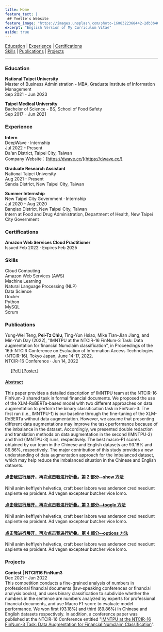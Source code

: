 ```yaml
---
title: Home
feature_text: |
 ## Yvette's Website
feature_image: "https://images.unsplash.com/photo-1608322368442-2db3b4090724?ixlib=rb-1.2.1&ixid=MnwxMjA3fDB8MHxwaG90by1wYWdlfHx8fGVufDB8fHx8&auto=format&fit=crop&w=1040&q=80"
excerpt: "English Version of My Curriculum Vitae"
aside: true
---
```



<!-- https://picsum.photos/1300/400?image=989 -->

<!-- ### Table of contents
>   1. [Education](#education)
>   2. [Experience](#experience)
>   3. [Certifications](#certifications)
>   4. [Skills](#skills)
>   5. [Publications](#publications)
>   6. [Projects](#projects) -->

[Education](#education) | [Experience](#experience) | [Certifications](#certifications)   
[Skills](#skills) | [Publications](#publications) | [Projects](#projects)

---

### Education <a name="education"></a>    
**National Taipei University**   
Master of Business Administration - MBA, Graduate Institute of Information Management   
Sep 2021 - Jun 2023

**Taipei Medical University**   
Bachelor of Science - BS, School of Food Safety   
Sep 2017 - Jun 2021

### Experience <a name="experience"></a>   
**Intern**   
DeepWave · Internship   
Jul 2022 - Present   
Da'an District, Taipei City, Taiwan   
Company Website：[https://dwave.cc/](https://dwave.cc/) 

**Graduate Research Assistant**   
National Taipei University   
Aug 2021 - Present   
Sanxia District, New Taipei City, Taiwan    

**Summer Internship**   
New Taipei City Government · Internship   
Jul 2020 - Aug 2020   
Banqiao District, New Taipei City, Taiwan   
Intern at Food and Drug Administration, Department of Health, New Taipei City Government   

### Certifications <a name="certifications"></a>   
**Amazon Web Services Cloud Practitioner**   
Issued Feb 2022 · Expires Feb 2025   

### Skills <a name="skills"></a>   
Cloud Computing  
Amazon Web Services (AWS)    
Machine Learning    
Natural Language Processing (NLP)   
Data Science   
Docker    
Python    
MySQL    
Scrum

### Publications <a name="publications"></a>   
Yung-Wei Teng, **Pei-Tz Chiu**, Ting-Yun Hsiao, Mike Tian-Jian Jiang, and Min-Yuh Day (2022), "IMNTPU at the NTCIR-16 FinNum-3 Task: Data augmentation for financial Numclaim classification", in Proceedings of the 16th NTCIR Conference on Evaluation of Information Access Technologies (NTCIR-16), Tokyo Japan, June 14-17, 2022. <a name="FinNum3"></a>   
NTCIR-16 Conference · Jun 14, 2022   
<!-- **Abstract**: This paper provides a detailed description of IMNTPU team at the NTCIR-16 FinNum-3 shared task in formal financial documents. We proposed the use of the XLM-RoBERTa-based model with two different approaches on data augmentation to perform the binary classification task in FinNum-3. The first run (i.e., IMNTPU-1) is our baseline through the fine-tuning of the XLM-RoBERTa without data augmentation. However, we assume that presenting different data augmentations may improve the task performance because of the imbalance in the dataset. Accordingly, we presented double redaction and translation methods on data augmentation in the second (IMNTPU-2) and third (IMNTPU-3) runs, respectively. The best macro-F1 scores obtained by our team in the Chinese and English datasets are 93.18% and 89.86%, respectively. The major contribution of this study provides a new understanding of data augmentation approach for the imbalanced dataset, which may help reduce the imbalanced situation in the Chinese and English datasets.    -->
<img src="https://user-images.githubusercontent.com/82231499/173595390-937d8a24-0c1a-4865-a78b-171547e8ea7f.png" width="15" height="15">
<!-- [[Pdf]](https://research.nii.ac.jp/ntcir/workshop/OnlineProceedings16/pdf/ntcir/08-NTCIR16-FINNUM-TengY.pdf)[[Poster]]() -->
<a href="https://research.nii.ac.jp/ntcir/workshop/OnlineProceedings16/pdf/ntcir/08-NTCIR16-FINNUM-TengY.pdf" target="_blank">[Pdf]</a>
<a href="" target="_blank">[Poster]</a>

<!-- {% include button.html text="Abstract" link="https://research.nii.ac.jp/ntcir/workshop/OnlineProceedings16/pdf/ntcir/08-NTCIR16-FINNUM-TengY.pdf" %} -->



<html>
<head>
<!-- 	<link rel="stylesheet" href="https://cdn.staticfile.org/twitter-bootstrap/3.3.7/css/bootstrap.min.css"> -->
	<script src="https://cdn.staticfile.org/jquery/2.1.1/jquery.min.js"></script>
	<script src="https://cdn.staticfile.org/twitter-bootstrap/3.3.7/js/bootstrap.min.js"></script>
</head>
<body>

<div class="panel-group" id="accordion">
	<div class="panel panel-default">
		<div class="panel-heading">
			<h4 class="panel-title">
				<a data-toggle="collapse" data-parent="#accordion" 
				   href="#collapseOne">
					Abstract
				</a>
			</h4>
		</div>
		<div id="collapseOne" class="panel-collapse collapse in">
			<div class="panel-body">
				This paper provides a detailed description of IMNTPU team at the NTCIR-16 FinNum-3 shared task in formal financial documents. We proposed the use of the XLM-RoBERTa-based model with two different approaches on data augmentation to perform the binary classification task in FinNum-3. The first run (i.e., IMNTPU-1) is our baseline through the fine-tuning of the XLM-RoBERTa without data augmentation. However, we assume that presenting different data augmentations may improve the task performance because of the imbalance in the dataset. Accordingly, we presented double redaction and translation methods on data augmentation in the second (IMNTPU-2) and third (IMNTPU-3) runs, respectively. The best macro-F1 scores obtained by our team in the Chinese and English datasets are 93.18% and 89.86%, respectively. The major contribution of this study provides a new understanding of data augmentation approach for the imbalanced dataset, which may help reduce the imbalanced situation in the Chinese and English datasets.
			</div>
		</div>
	</div>
	<div class="panel panel-success">
		<div class="panel-heading">
			<h4 class="panel-title">
				<a data-toggle="collapse" data-parent="#accordion" 
				   href="#collapseTwo">
					点击我进行展开，再次点击我进行折叠。第 2 部分--show 方法
				</a>
			</h4>
		</div>
		<div id="collapseTwo" class="panel-collapse collapse">
			<div class="panel-body">
				Nihil anim keffiyeh helvetica, craft beer labore wes anderson cred 
				nesciunt sapiente ea proident. Ad vegan excepteur butcher vice 
				lomo.
			</div>
		</div>
	</div>
	<div class="panel panel-info">
		<div class="panel-heading">
			<h4 class="panel-title">
				<a data-toggle="collapse" data-parent="#accordion" 
				   href="#collapseThree">
					点击我进行展开，再次点击我进行折叠。第 3 部分--toggle 方法
				</a>
			</h4>
		</div>
		<div id="collapseThree" class="panel-collapse collapse">
			<div class="panel-body">
				Nihil anim keffiyeh helvetica, craft beer labore wes anderson cred 
				nesciunt sapiente ea proident. Ad vegan excepteur butcher vice 
				lomo.
			</div>
		</div>
	</div>
	<div class="panel panel-warning">
		<div class="panel-heading">
			<h4 class="panel-title">
				<a data-toggle="collapse" data-parent="#accordion" 
				   href="#collapseFour">
					点击我进行展开，再次点击我进行折叠。第 4 部分--options 方法
				</a>
			</h4>
		</div>
		<div id="collapseFour" class="panel-collapse collapse">
			<div class="panel-body">
				Nihil anim keffiyeh helvetica, craft beer labore wes anderson cred 
				nesciunt sapiente ea proident. Ad vegan excepteur butcher vice 
				lomo.
			</div>
		</div>
	</div>
</div>
<script type="text/javascript">
	$(function () { $('#collapseFour').collapse({
		toggle: false
	})});
	$(function () { $('#collapseTwo').collapse('show')});
	$(function () { $('#collapseThree').collapse('toggle')});
	$(function () { $('#collapseOne').collapse('hide')});
</script>  

</body>
</html>



### Projects <a name="projects"></a>   
**Contest | NTCIR16 FinNum3**   
Dec 2021 - Jun 2022   
This competition conducts a fine-grained analysis of numbers in professional financial documents (law-speaking conferences or financial analysis books), and uses binary classification to subdivide whether the numbers in the sentence are numbers analyzed by experts for professional financial documents, and use Macro F1-score to evaluate model performance. We won first (93.18%) and third (89.86%) in Chinese and English datasets respectively. In addition, a conference paper was published at the NTCIR-16 Conference entitled "[IMNTPU at the NTCIR-16 FinNum-3 Task: Data Augmentation for Financial Numclaim Classification](#FinNum3)".
